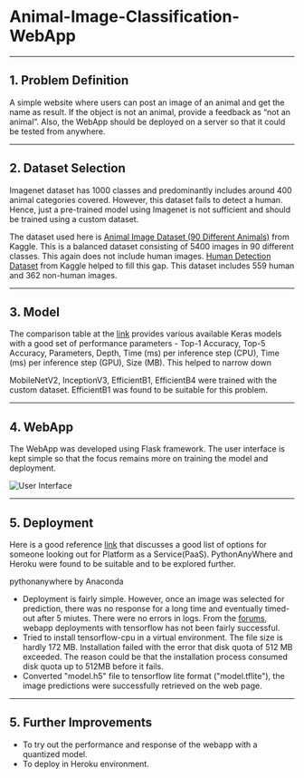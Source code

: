 # Animal-Image-Classification-WebApp

----------
**1. Problem Definition**
-------------

A simple website where users can post an image of an animal and get the name as result. If the object is not an animal, provide a feedback as “not an animal”. Also, the WebApp should be deployed on a server so that it could be tested from anywhere.


----------
**2. Dataset Selection**
-------------

Imagenet dataset has 1000 classes and predominantly includes around 400 animal categories covered. However, this dataset fails to detect a human. Hence, just a pre-trained model using Imagenet is not sufficient and should be trained using a custom dataset.

The dataset used here is [Animal Image Dataset (90 Different Animals)](https://www.kaggle.com/datasets/iamsouravbanerjee/animal-image-dataset-90-different-animals) from Kaggle.
This is a balanced dataset consisting of 5400 images in 90 different classes. This again does not include human images. [Human Detection Dataset](https://www.kaggle.com/datasets/constantinwerner/human-detection-dataset) from Kaggle helped to fill this gap. This dataset includes 559 human and 362 non-human images.

----------
**3. Model**
-------------

The comparison table at the [link](https://keras.io/api/applications/) provides various available Keras models with a good set of performance parameters - 
Top-1 Accuracy, Top-5 Accuracy,	Parameters,	Depth,	Time (ms) per inference step (CPU), Time (ms) per inference step (GPU), Size (MB). This helped to narrow down 

MobileNetV2, InceptionV3, EfficientB1, EfficientB4 were trained with the custom dataset. EfficientB1 was found to be suitable for this problem.

----------
**4. WebApp**
-------------

The WebApp was developed using Flask framework. The user interface is kept simple so that the focus remains more on training the model and deployment.

![User Interface](https://user-images.githubusercontent.com/17127066/189523650-68fea882-4870-4d63-a800-82cc13f10751.jpg)

----------
**5. Deployment**
-------------

Here is a good reference [link](https://www.freecodecamp.org/news/deploy-your-machine-learning-models-for-free/) that discusses a good list of options for someone looking out for Platform as a Service(PaaS). PythonAnyWhere and Heroku were found to be suitable and to be explored further.

pythonanywhere by Anaconda
- Deployment is fairly simple. However, once an image was selected for prediction, there was no response for a long time and eventually timed-out after 5 miutes. There were no errors in logs. From the [forums](https://www.pythonanywhere.com/forums/topic/31620/), webapp deployments with tensorflow has not been fairly successful.
- Tried to install tensorflow-cpu in a virtual environment. The file size is hardly 172 MB. Installation failed with the error that disk quota of 512 MB exceeded. The reason could be that the installation process consumed disk quota up to 512MB before it fails.
- Converted "model.h5" file to tensorflow lite format ("model.tflite"), the image predictions were successfully retrieved on the web page.
----------
**5. Further Improvements**
-------------
- To try out the performance and response of the webapp with a quantized model.
- To deploy in Heroku environment.
